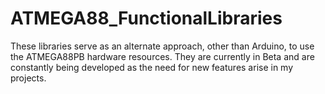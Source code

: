 # ATMEGA88_FunctionalLibraries
These libraries serve as an alternate approach, other than Arduino, to use the ATMEGA88PB hardware resources. They are currently in Beta and are constantly being developed as the need for new features arise in my projects.  
